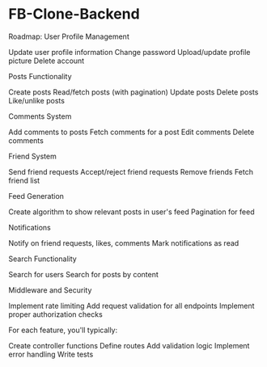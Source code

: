 # FB-Clone-Backend

Roadmap:
User Profile Management

Update user profile information
Change password
Upload/update profile picture
Delete account

Posts Functionality

Create posts
Read/fetch posts (with pagination)
Update posts
Delete posts
Like/unlike posts

Comments System

Add comments to posts
Fetch comments for a post
Edit comments
Delete comments

Friend System

Send friend requests
Accept/reject friend requests
Remove friends
Fetch friend list

Feed Generation

Create algorithm to show relevant posts in user's feed
Pagination for feed

Notifications

Notify on friend requests, likes, comments
Mark notifications as read

Search Functionality

Search for users
Search for posts by content

Middleware and Security

Implement rate limiting
Add request validation for all endpoints
Implement proper authorization checks

For each feature, you'll typically:

Create controller functions
Define routes
Add validation logic
Implement error handling
Write tests
